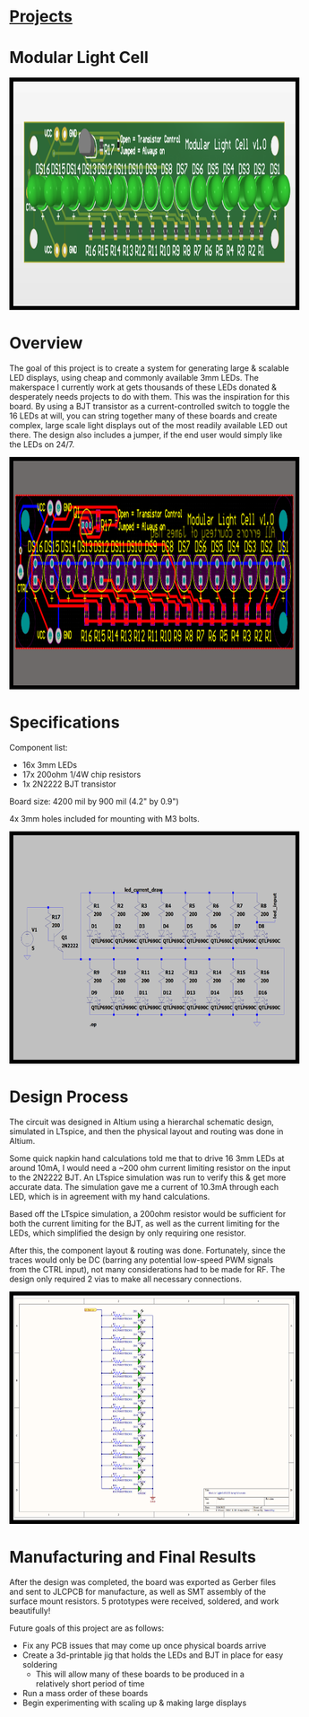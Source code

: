 # [Projects](http://vlarko.com/Projects)
# Modular Light Cell

<img src="/Photos/mlc altium 3d.png" height="400" style="border:7px solid black">

# Overview
The goal of this project is to create a system for generating large & scalable LED displays, using cheap and commonly available 3mm LEDs. The makerspace I currently work at gets thousands of these LEDs donated & desperately needs projects to do with them. This was the inspiration for this board. By using a BJT transistor as a current-controlled switch to toggle the 16 LEDs at will, you can string together many of these boards and create complex, large scale light displays out of the most readily available LED out there. The design also includes a jumper, if the end user would simply like the LEDs on 24/7.

<img src="/Photos/mlc altium route design.png" height="400" style="border:7px solid black">

# Specifications
Component list:

- 16x 3mm LEDs
- 17x 200ohm 1/4W chip resistors
- 1x 2N2222 BJT transistor  
  
Board size: 4200 mil by 900 mil (4.2" by 0.9")  
  
4x 3mm holes included for mounting with M3 bolts.

<img src="/Photos/mlc ltspice sim.png" height="400" style="border:7px solid black">

# Design Process
The circuit was designed in Altium using a hierarchal schematic design, simulated in LTspice, and then the physical layout and routing was done in Altium.  
  
Some quick napkin hand calculations told me that to drive 16 3mm LEDs at around 10mA, I would need a ~200 ohm current limiting resistor on the input to the 2N2222 BJT. An LTspice simulation was run to verify this & get more accurate data. The simulation gave me a current of 10.3mA through each LED, which is in agreement with my hand calculations.  
  
Based off the LTspice simulation, a 200ohm resistor would be sufficient for both the current limiting for the BJT, as well as the current limiting for the LEDs, which simplified the design by only requiring one resistor.  
  
After this, the component layout & routing was done. Fortunately, since the traces would only be DC (barring any potential low-speed PWM signals from the CTRL input), not many considerations had to be made for RF. The design only required 2 vias to make all necessary connections.

<img src="/Photos/mlc schematic led array.png" height="400" style="border:7px solid black">

# Manufacturing and Final Results
After the design was completed, the board was exported as Gerber files and sent to JLCPCB for manufacture, as well as SMT assembly of the surface mount resistors. 5 prototypes were received, soldered, and work beautifully! 
  
Future goals of this project are as follows:

- Fix any PCB issues that may come up once physical boards arrive
- Create a 3d-printable jig that holds the LEDs and BJT in place for easy soldering
    - This will allow many of these boards to be produced in a relatively short period of time
- Run a mass order of these boards
- Begin experimenting with scaling up & making large displays
